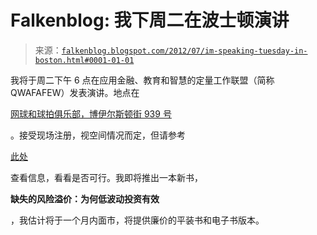 <!--yml

类别: 未分类

日期: 2024 年 05 月 12 日 20:26:09

-->

# Falkenblog: 我下周二在波士顿演讲

> 来源：[`falkenblog.blogspot.com/2012/07/im-speaking-tuesday-in-boston.html#0001-01-01`](http://falkenblog.blogspot.com/2012/07/im-speaking-tuesday-in-boston.html#0001-01-01)

我将于周二下午 6 点在应用金融、教育和智慧的定量工作联盟（简称 QWAFAFEW）发表演讲。地点在

[网球和球拍俱乐部，博伊尔斯顿街 939 号](https://maps.google.com/maps?q=939+boylston+street+boston+ma&ie=UTF-8&hq=&hnear=0x89e37a0ff12ee9d7:0x44ded303a0c5744b,939+Boylston+St,+Boston,+MA+02115&gl=us&ei=ApsEUNWdAYm-rQGKrOCzCA&ved=0CA0Q8gEwAQ)

。接受现场注册，视空间情况而定，但请参考

[此处](http://qwafafew.org/index.php/events/page/next_boston_qwafafew_meeting_tuesday_17_july_2012/boston)

查看信息，看看是否可行。我即将推出一本新书，

**缺失的风险溢价：为何低波动投资有效**

，我估计将于一个月内面市，将提供廉价的平装书和电子书版本。
